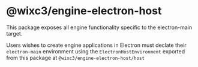 # @wixc3/engine-electron-host

This package exposes all engine functionality specific to the electron-main target.

Users wishes to create engine applications in Electron must declate their `electron-main` environment using the `ElectronHostEnvironment` exported from this package at `@wixc3/engine-electron-host/host`
